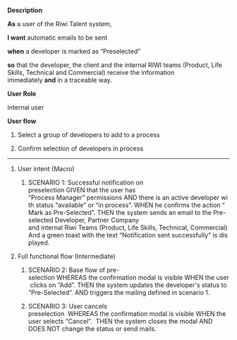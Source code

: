 
**Description**

**As** a user of the Riwi Talent system,

**I want** automatic emails to be sent

**when** a developer is marked as “Preselected” 

**so** that the developer, the client and the internal RIWI teams (Product, Life Skills, Technical and Commercial) receive the information immediately **and** in a traceable way.

  

**User Role**

Internal user  

  

**User flow**

1. Select a group of developers to add to a process  
    
2. Confirm selection of developers in process

---

1. User intent (Macro) 
   
	1. SCENARIO 1: Successful notification on preselection GIVEN that the user has “Process Manager” permissions AND there is an active developer with status “available” or “in process”. WHEN he confirms the action “Mark as Pre-Selected”. THEN the system sends an email to the Pre-selected Developer, Partner Company and internal Riwi Teams (Product, Life Skills, Technical, Commercial) And a green toast with the text “Notification sent successfully” is displayed.  
    

2. Full functional flow (Intermediate)  
	1. SCENARIO 2: Base flow of pre-selection WHEREAS the confirmation modal is visible WHEN the user clicks on “Add”. THEN the system updates the developer's status to “Pre-Selected”. AND triggers the mailing defined in scenario 1.  
    
	2. SCENARIO 3: User cancels preselection  WHEREAS the confirmation modal is visible WHEN the user selects “Cancel”.  THEN the system closes the modal AND DOES NOT change the status or send mails.